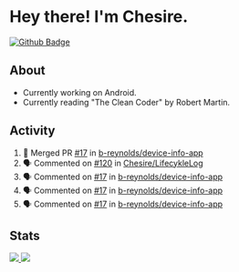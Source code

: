 # Hey there! I'm Chesire.

[![Github Badge](https://img.shields.io/badge/-Github-000?style=flat-square&logo=Github&logoColor=white&link=https://github.com/chesire)](https://github.com/chesire)

## About
<!-- Uses https://github.com/Chesire/natemoo-re -->
* Currently working on Android.
* Currently reading "The Clean Coder" by Robert Martin.
<!--
* Currently listening to: 
<a href="https://natemoo-re-iirbxe7wf.vercel.app/now-playing?open">
    <img src="https://natemoo-re-iirbxe7wf.vercel.app/now-playing" width="256" height="64" alt="Now Playing">
</a>  
-->

## Activity
<!-- Uses https://github.com/jamesgeorge007/github-activity-readme -->
<!--START_SECTION:activity-->
1. 🎉 Merged PR [#17](https://github.com/b-reynolds/device-info-app/pull/17) in [b-reynolds/device-info-app](https://github.com/b-reynolds/device-info-app)
2. 🗣 Commented on [#120](https://github.com/Chesire/LifecykleLog/issues/120) in [Chesire/LifecykleLog](https://github.com/Chesire/LifecykleLog)
3. 🗣 Commented on [#17](https://github.com/b-reynolds/device-info-app/issues/17) in [b-reynolds/device-info-app](https://github.com/b-reynolds/device-info-app)
4. 🗣 Commented on [#17](https://github.com/b-reynolds/device-info-app/issues/17) in [b-reynolds/device-info-app](https://github.com/b-reynolds/device-info-app)
5. 🗣 Commented on [#17](https://github.com/b-reynolds/device-info-app/issues/17) in [b-reynolds/device-info-app](https://github.com/b-reynolds/device-info-app)
<!--END_SECTION:activity-->

## Stats
<a href="https://github-readme-stats.vercel.app/api/top-langs/?username=chesire&theme=tokyonight">
    <img src="https://github-readme-stats.vercel.app/api/top-langs/?username=chesire&layout=compact&theme=tokyonight" >
</a>
<a href="https://github-readme-stats.vercel.app/api?username=chesire&show_icons=true&theme=tokyonight">
    <img src="https://github-readme-stats.vercel.app/api?username=chesire&show_icons=true&theme=tokyonight" >
</a>  
